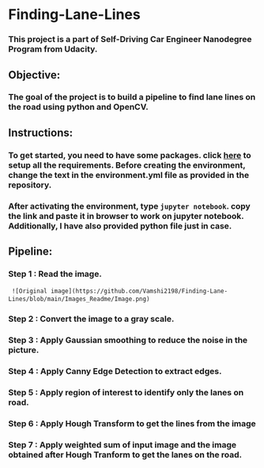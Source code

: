 # Finding-Lane-Lines
### This project is a part of Self-Driving Car Engineer Nanodegree Program from Udacity.

## Objective:
### The goal of the project is to build a pipeline to find lane lines on the road using python and OpenCV.

## Instructions:
### To get started, you need to have some packages. click [here](https://github.com/udacity/CarND-Term1-Starter-Kit/blob/master/README.md) to setup all the requirements. Before creating the environment, change the text in the environment.yml file as provided in the repository.

### After activating the environment, type `jupyter notebook`. copy the link and paste it in browser to work on jupyter notebook. Additionally, I have also provided python file just in case.

## Pipeline:
### **Step 1 :** Read the image.
     ![Original image](https://github.com/Vamshi2198/Finding-Lane-Lines/blob/main/Images_Readme/Image.png)
### **Step 2 :** Convert the image to a gray scale.
### **Step 3 :** Apply Gaussian smoothing to reduce the noise in the picture.
### **Step 4 :** Apply Canny Edge Detection to extract edges. 
### **Step 5 :** Apply region of interest to identify only the lanes on road.
### **Step 6 :** Apply Hough Transform to get the lines from the image
### **Step 7 :** Apply weighted sum of input image and the image obtained after Hough Tranform to get the lanes on the road.








